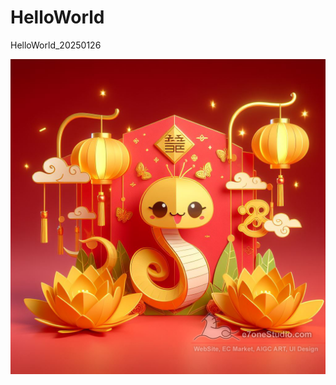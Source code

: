 # HelloWorld
HelloWorld_20250126

<img src="20240218_AIGC_Bing_蛇年紙雕設計_S056-02(Share).jpg" width="800">
